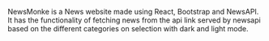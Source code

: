 NewsMonke is a News website made using React, Bootstrap and NewsAPI. It has the functionality of fetching news from the api link served by newsapi based on the different categories on selection with dark and light mode.
